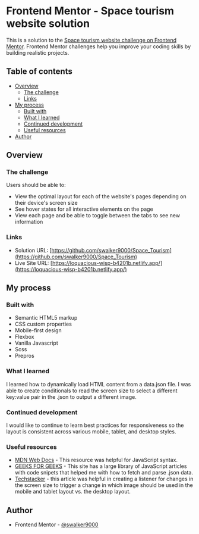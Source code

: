 # Frontend Mentor - Space tourism website solution

This is a solution to the [Space tourism website challenge on Frontend Mentor](https://www.frontendmentor.io/challenges/space-tourism-multipage-website-gRWj1URZ3). Frontend Mentor challenges help you improve your coding skills by building realistic projects. 

## Table of contents

- [Overview](#overview)
  - [The challenge](#the-challenge)
  - [Links](#links)
- [My process](#my-process)
  - [Built with](#built-with)
  - [What I learned](#what-i-learned)
  - [Continued development](#continued-development)
  - [Useful resources](#useful-resources)
- [Author](#author)


## Overview

### The challenge

Users should be able to:

- View the optimal layout for each of the website's pages depending on their device's screen size
- See hover states for all interactive elements on the page
- View each page and be able to toggle between the tabs to see new information


### Links

- Solution URL: [https://github.com/swalker9000/Space_Tourism](https://github.com/swalker9000/Space_Tourism)
- Live Site URL: [https://loquacious-wisp-b4201b.netlify.app/](https://loquacious-wisp-b4201b.netlify.app/)

## My process

### Built with

- Semantic HTML5 markup
- CSS custom properties
- Mobile-first design
- Flexbox
- Vanilla Javascript
- Scss
- Prepros


### What I learned

I learned how to dynamically load HTML content from a data.json file. I was able to create conditionals to read the screen size to select a different key:value pair in the .json to output a different image. 
### Continued development

I would like to continue to learn best practices for responsiveness so the layout is consistent across various mobile, tablet, and desktop styles.

### Useful resources

- [MDN Web Docs](https://developer.mozilla.org/en-US/docs/Web) - This resource was helpful for JavaScript syntax.
- [GEEKS FOR GEEKS](https://www.geeksforgeeks.org/javascript/) - This site has a large library of JavaScript articles with code snipets that helped me with how to fetch and parse .json data. 
- [Techstacker](https://techstacker.com/javascript-detect-if-screen-width-is-greater-or-less-than/) - this article was helpful in creating a listener for changes in the screen size to trigger a change in which image should be used in the mobile and tablet layout vs. the desktop layout. 


## Author
- Frontend Mentor - [@swalker9000](https://www.frontendmentor.io/profile/swalker9000)


